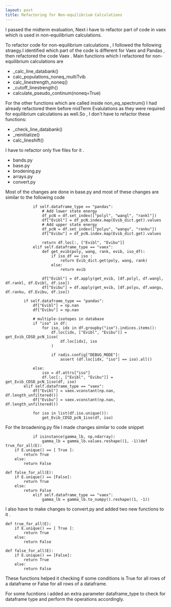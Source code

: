```yaml
---
layout: post
title: Refactoring for Non-equilibrium Calculations
---
```


I passed the midterm evaluation, Next i have to refactor part of code in vaex which is used in non-equilibrium calculations.

To refactor code for non-equilibrium calculations , I followed the following straegy.I identified which part of the code is different for Vaex and Pandas , then refactored the code Vaex . 
Main functions which I refactored for non-equilibrium calculations are 
- _calc_line_databank()
- calc_populations_noneq_multiTvib
- calc_linestrength_noneq()
- _cutoff_linestrength()
- calculate_pseudo_continum(noneq=True)

For the other functions which are called inside non_eq_spectrum() I had already refactored them before midTerm Evalulations as they were required for equilibrium calculations as well.So , I don't have to refactor these functions:
- _check_line_databank()
- _reinitialize()
- calc_lineshift()

I have to refactor only five files for it .
- bands.py
- base.py
- brodening.py
- arrays.py
- convert.py

Most of the changes are done in base.py and most of these changes are similar to the following code 

```
            if self.dataframe_type == "pandas":
                # Add lower state energy
                df_pcN = df.set_index(["polyl", "wangl", "rankl"])
                df["Evibl"] = df_pcN.index.map(Evib_dict.get).values
                # Add upper state energy
                df_pcN = df.set_index(["polyu", "wangu", "ranku"])
                df["Evibu"] = df_pcN.index.map(Evib_dict.get).values

                return df.loc[:, ["Evibl", "Evibu"]]
            elif self.dataframe_type == "vaex":
                def get_evib(poly, wang, rank, evib, iso_df):
                    if iso_df == iso :
                        return Evib_dict.get(poly, wang, rank)
                    else:
                        return evib
                    
                df["Evibl"] = df.apply(get_evib, [df.polyl, df.wangl, df.rankl, df.Evibl, df.iso])
                df["Evibu"] = df.apply(get_evib, [df.polyu, df.wangu, df.ranku, df.Evibu, df.iso])
            
        if self.dataframe_type == "pandas":
            df["Evibl"] = np.nan
            df["Evibu"] = np.nan

            # multiple-isotopes in database
            if "iso" in df:
                for iso, idx in df.groupby("iso").indices.items():
                    df.loc[idx, ["Evibl", "Evibu"]] = get_Evib_CDSD_pcN_1iso(
                        df.loc[idx], iso
                    )

                    if radis.config["DEBUG_MODE"]:
                        assert (df.loc[idx, "iso"] == iso).all()

            else:
                iso = df.attrs["iso"]
                df.loc[:, ["Evibl", "Evibu"]] = get_Evib_CDSD_pcN_1iso(df, iso)
        elif self.dataframe_type == "vaex":
            df["Evibl"] = vaex.vconstant(np.nan, df.length_unfiltered())
            df["Evibu"] = vaex.vconstant(np.nan, df.length_unfiltered())

            for iso in list(df.iso.unique()):
                get_Evib_CDSD_pcN_1iso(df, iso)
```

For the broadening.py file I made changes similar to code snippet 
```
            if isinstance(gamma_lb, np.ndarray):
                gamma_lb = gamma_lb.values.reshape((1, -1))def true_for_all(E):
    if E.unique() == [ True ]:
        return True
    else:
        return False
    
def false_for_all(E):
    if E.unique() == [False]:
        return True
    else:
        return False
            elif self.dataframe_type == "vaex":
                gamma_lb = gamma_lb.to_numpy().reshape((1, -1))
```

I also have to make changes to convert.py and added two new functions to it .
```
def true_for_all(E):
    if E.unique() == [ True ]:
        return True
    else:
        return False
    
def false_for_all(E):
    if E.unique() == [False]:
        return True
    else:
        return False
```

These functions helped it checking if some conditions is True for all rows of a dataframe or False for all rows of a dataframe.

For some fucntions i added an extra parameter dataframe_type to check for dataframe type and perform the operations accordingly.